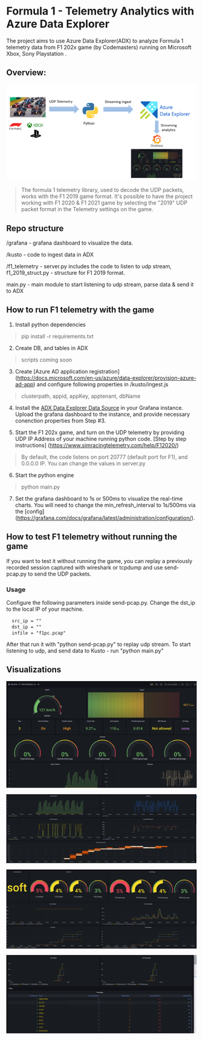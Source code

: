 # Formula 1 - Telemetry Analytics with Azure Data Explorer

The project aims to use Azure Data Explorer(ADX) to analyze Formula 1 telemetry data from F1 202x game (by Codemasters) running on Microsoft Xbox, Sony Playstation .

## Overview:

![Arch](./images/architecture.png)

> The formula 1 telemetry library, used to decode the UDP packets, works with the F1 2019 game format. It's possible to have the project working with F1 2020 & F1 2021 game by selecting the "2019" UDP packet format in the Telemetry settings on the game.


## Repo structure

/grafana - grafana dashboard to visualize the data.

/kusto - code to ingest data in ADX

/f1_telemetry  - server.py includes the code to listen to udp stream, f1_2019_struct.py - structure for F1 2019 format.

main.py - main module to start listening to udp stream, parse data & send it to ADX


## How to run F1 telemetry with the game

1. Install python dependencies 

> pip install -r requirements.txt

2. Create DB, and tables in ADX

> scripts coming soon

3. Create [Azure AD application registration] (https://docs.microsoft.com/en-us/azure/data-explorer/provision-azure-ad-app) and configure following properties in /kusto/ingest.js
> clusterpath, appid, appKey, apptenant, dbName 

4. Install the [ADX Data Explorer Data Source](https://grafana.com/grafana/plugins/grafana-azure-data-explorer-datasource/) in your Grafana instance. Upload the grafana dashboard to the instance, and provide necessary conenction properties from Step #3.

5. Start the F1 202x game, and turn on the UDP telemetry by providing UDP IP Address of your machine running python code. [Step by step instructions] (https://www.simracingtelemetry.com/help/F12020/)
> By default, the code listens on port 20777 (default port for F1), and 0.0.0.0 IP. You can change the values in server.py

6. Start the python engine

> python main.py

7. Set the grafana dashboard to 1s or 500ms to visualize the real-time charts. You will need to change the min_refresh_interval to 1s/500ms via the [config] (https://grafana.com/docs/grafana/latest/administration/configuration/). 


## How to test F1 telemetry without running the game
If you want to test it without running the game, you can replay a previously
recorded session captured with wireshark or tcpdump and use send-pcap.py to send
the UDP packets. 

### Usage
Configure the following parameters inside send-pcap.py. Change the dst_ip to the local IP of your machine. 
```
  src_ip = ""
  dst_ip = ""
  infile = "f1pc.pcap"
```
After that run it with "python send-pcap.py" to replay udp stream.
To start listening to udp, and send data to Kusto - run "python main.py"

## Visualizations

![visuals](./images/Dashboard_1.png)

![visuals](./images/Dashboard_2.png)

![visuals](./images/Dashboard_4.png)

![visuals](./images/Dashboard_3.png)
